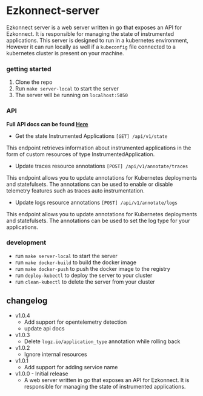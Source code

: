 # Ezkonnect-server
Ezkonnect server is a web server written in go that exposes an API for Ezkonnect. It is responsible for managing the state of instrumented applications.
This server is designed to run in a kubernetes environment, However it can run locally as well if a `kubeconfig` file connected to a kubernetes cluster is present on your machine.
### getting started
1. Clone the repo
2. Run `make server-local` to start the server
3. The server will be running on `localhost:5050`

### API
**Full API docs can be found [Here](./api.md)**
- Get the state Instrumented Applications `[GET] /api/v1/state`

This endpoint retrieves information about instrumented applications in the form of custom resources of type InstrumentedApplication.

- Update traces resource annotations `[POST] /api/v1/annotate/traces`

This endpoint allows you to update annotations for Kubernetes deployments and statefulsets. The annotations can be used to enable or disable telemetry features such as traces auto instrumentation.

- Update logs resource annotations `[POST] /api/v1/annotate/logs`

This endpoint allows you to update annotations for Kubernetes deployments and statefulsets. The annotations can be used to set the log type for your applications.

### development
- run `make server-local` to start the server
- run `make docker-build` to build the docker image
- run `make docker-push` to push the docker image to the registry
- run `deploy-kubectl` to deploy the server to your cluster
- run `clean-kubectl` to delete the server from your cluster


## changelog
- v1.0.4
  - Add support for opentelemetry detection
  - update api docs
- v1.0.3
  - Delete `logz.io/application_type` annotation while rolling back
- v1.0.2
  - Ignore internal resources
- v1.0.1
  - Add support for adding service name
- v1.0.0 - Initial release
  - A web server written in go that exposes an API for Ezkonnect. It is responsible for managing the state of instrumented applications.

